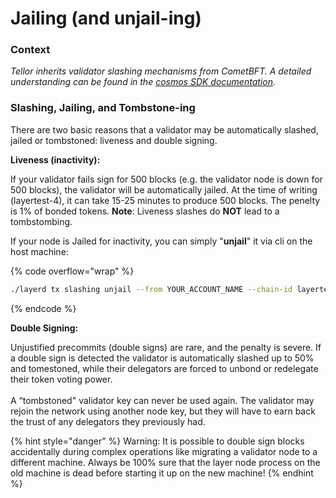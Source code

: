 # Jailing (and unjail-ing)

### Context

_Tellor inherits validator slashing mechanisms from CometBFT.  A detailed understanding can be found in the_ [_cosmos SDK documentation_](https://docs.cosmos.network/main/build/modules/slashing)_._&#x20;

### Slashing, Jailing, and Tombstone-ing

There are two basic reasons that a validator may be automatically slashed, jailed or tombstoned: liveness and double signing.

**Liveness (inactivity):**

If your validator fails sign for 500 blocks (e.g. the validator node is down for 500 blocks), the validator will be automatically jailed. At the time of writing (layertest-4), it can take 15-25 minutes to produce 500 blocks. The penelty is 1% of bonded tokens. **Note**: Liveness slashes do **NOT** lead to a tombstombing.

If your node is Jailed for inactivity, you can simply "**unjail**" it via cli on the host machine:

{% code overflow="wrap" %}
```bash
./layerd tx slashing unjail --from YOUR_ACCOUNT_NAME --chain-id layertest-3 --fees 5loya --yes
```
{% endcode %}

**Double Signing:**

Unjustified precommits (double signs) are rare, and the penalty is severe. If a double sign is detected the validator is automatically slashed up to 50% and tomestoned, while their delegators are forced to unbond or redelegate their token voting power. \
\
A “tombstoned" validator key can never be used again. The validator may rejoin the network using another node key, but they will have to earn back the trust of any delegators they previously had.

{% hint style="danger" %}
Warning: It is possible to double sign blocks accidentally during complex operations like migrating a validator node to a different machine. Always be 100% sure that the layer node process on the old machine is dead before starting it up on the new machine!
{% endhint %}
